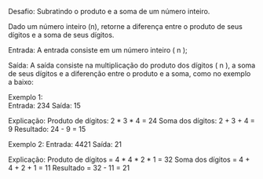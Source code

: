 Desafio: Subratindo o produto e a soma de um número inteiro.
  
Dado um número inteiro (n), retorne a diferença entre o produto de seus dígitos e a soma de seus dígitos.
  
Entrada: A entrada consiste em um número inteiro ( n );
  
Saída: A saída consiste na multiplicação do produto dos dígitos ( n ), a soma de seus dígitos e a diferenção entre o produto e a soma, como no exemplo a baixo: 
  
Exemplo 1:                                   
Entrada: 234
Saída: 15
  
Explicação:
Produto de dígitos: 2 * 3 * 4 = 24
Soma dos dígitos: 2 + 3 + 4 = 9
Resultado: 24 - 9 = 15
  
Exemplo 2:
Entrada: 4421
Saída: 21
  
Explicação: 
Produto de dígitos = 4 * 4 * 2 * 1 = 32
Soma dos dígitos = 4 + 4 + 2 + 1 = 11
Resultado = 32 - 11 = 21
